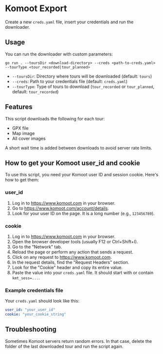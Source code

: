 # Komoot Export

Create a new `creds.yaml` file, insert your credentials and run the downloader.

## Usage

You can run the downloader with custom parameters:

```
go run . --toursDir <download-directory> --creds <path-to-creds.yaml> --tourType <tour_recorded|tour_planned>
```

- `--toursDir`: Directory where tours will be downloaded (default: `tours`)
- `--creds`: Path to your credentials file (default: `creds.yaml`)
- `--tourType`: Type of tours to download (`tour_recorded` or `tour_planned`, default: `tour_recorded`)

## Features

This script downloads the following for each tour:

- GPX file
- Map image
- All cover images

A short wait time is added between downloads to avoid server rate limits.

## How to get your Komoot user_id and cookie

To use this script, you need your Komoot user ID and session cookie. Here's how to get them:

### user_id
1. Log in to https://www.komoot.com in your browser.
2. Go to https://www.komoot.com/account/details.
3. Look for your user ID on the page. It is a long number (e.g., `123456789`).

### cookie
1. Log in to https://www.komoot.com in your browser.
2. Open the browser developer tools (usually F12 or Ctrl+Shift+I).
3. Go to the "Network" tab.
4. Reload the page or perform any action that sends a request.
5. Click on any request to https://www.komoot.com.
6. In the request details, find the "Request Headers" section.
7. Look for the "Cookie" header and copy its entire value.
8. Paste the value into your `creds.yaml` file. It should start with or contain `kmt_sess=...`.

### Example credentials file

Your `creds.yaml` should look like this:

```yaml
user_id: "your_user_id"
cookie: "your_cookie_string"
```

## Troubleshooting

Sometimes Komoot servers return random errors. In that case, delete the folder of the last downloaded tour and run the script again.